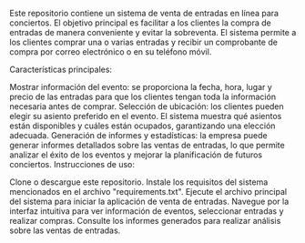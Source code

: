 Este repositorio contiene un sistema de venta de entradas en línea para conciertos. El objetivo principal es facilitar a los clientes la compra de entradas de manera conveniente y evitar la sobreventa. El sistema permite a los clientes comprar una o varias entradas y recibir un comprobante de compra por correo electrónico o en su teléfono móvil.

Características principales:

Mostrar información del evento: se proporciona la fecha, hora, lugar y precio de las entradas para que los clientes tengan toda la información necesaria antes de comprar.
Selección de ubicación: los clientes pueden elegir su asiento preferido en el evento. El sistema muestra qué asientos están disponibles y cuáles están ocupados, garantizando una elección adecuada.
Generación de informes y estadísticas: la empresa puede generar informes detallados sobre las ventas de entradas, lo que permite analizar el éxito de los eventos y mejorar la planificación de futuros conciertos.
Instrucciones de uso:

Clone o descargue este repositorio.
Instale los requisitos del sistema mencionados en el archivo "requirements.txt".
Ejecute el archivo principal del sistema para iniciar la aplicación de venta de entradas.
Navegue por la interfaz intuitiva para ver información de eventos, seleccionar entradas y realizar compras.
Consulte los informes generados para realizar análisis sobre las ventas de entradas.
